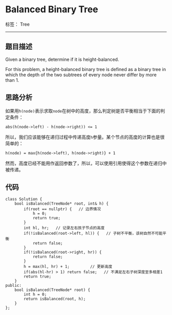 ﻿# Balanced Binary Tree

标签： Tree

---

## 题目描述
Given a binary tree, determine if it is height-balanced.

For this problem, a height-balanced binary tree is defined as a binary tree in which the depth of the two subtrees of every node never differ by more than 1.

## 思路分析
如果用`h(node)`表示求取`node`在树中的高度，那么判定树是否平衡相当于下面的判定条件：
```
abs(h(node->left) - h(node->right)) <= 1
```
所以，我们应该能够在递归过程中传递高度`h`参量。某个节点的高度的计算也是很简单的：
```
h(node) = max{h(node->left), h(node->right)} + 1
```
然而，高度已经不能用作返回参数了，所以，可以使用引用使得这个参数在递归中被传递。

## 代码
```
class Solution {
    bool isBalanced(TreeNode* root, int& h) {
        if(root == nullptr) {   // 边界情况
            h = 0;
            return true;
        }
        int hl, hr;   // 记录左右孩子节点的高度
        if(!isBalanced(root->left, hl)) {   // 子树不平衡，该树自然不可能平衡
            return false;
        }
        if(!isBalanced(root->right, hr)) {
            return false;
        }
        h = max(hl, hr) + 1;         // 更新高度
        if(abs(hl-hr) > 1) return false;   // 不满足左右子树深度至多相差1
        return true;
    }
public:
    bool isBalanced(TreeNode* root) {
        int h = 0;
        return isBalanced(root, h);
    }
};
```
